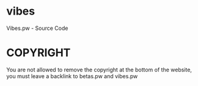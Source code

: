# vibes
Vibes.pw - Source Code


# COPYRIGHT
You are not allowed to remove the copyright at the bottom of the website, you must leave a backlink to betas.pw and vibes.pw

